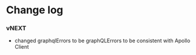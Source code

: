 # Change log

### vNEXT
- changed graphqlErrors to be graphQLErrors to be consistent with Apollo Client
